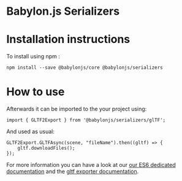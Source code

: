 Babylon.js Serializers
=====================

# Installation instructions

To install using npm :

```
npm install --save @babylonjs/core @babylonjs/serializers
```

# How to use

Afterwards it can be imported to the your project using:

```
import { GLTF2Export } from '@babylonjs/serializers/glTF';
```

And used as usual:

```
GLTF2Export.GLTFAsync(scene, "fileName").then((gltf) => {
    gltf.downloadFiles();
});
```

For more information you can have a look at our [our ES6 dedicated documentation](https://doc.babylonjs.com/features/es6_support) and the [gltf exporter documentation](https://doc.babylonjs.com/extensions/gltfexporter).

